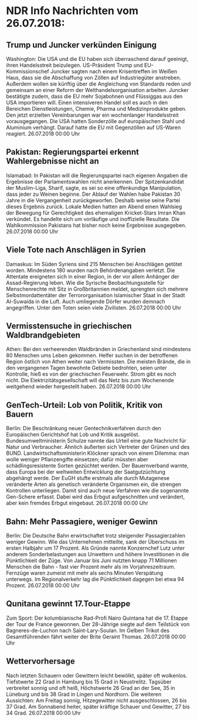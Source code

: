 # NDR Info Nachrichten vom 26.07.2018:


## Trump und Juncker verkünden Einigung
Washington: Die USA und die EU haben sich überraschend darauf geeinigt, ihren Handelsstreit beizulegen. US-Präsident Trump und EU-Kommissionschef Juncker sagten nach einem Krisentreffen im Weißen Haus, dass sie die Abschaffung von Zöllen auf Industriegüter anstreben. Außerdem wollen sie künftig über die Angleichung von Standards reden und gemeinsam an einer Reform der Welthandelsorganisation arbeiten. Juncker bestätigte zudem, dass die EU mehr Sojabohnen und Flüssiggas aus den USA importieren will. Einen intensiveren Handel soll es auch in den Bereichen Dienstleistungen, Chemie, Pharma und Medizinprodukte geben. Den jetzt erzielten Vereinbarungen war ein wochenlanger Handelsstreit vorausgegangen. Die USA hatten Sonderzölle auf europäischen Stahl und Aluminium verhängt. Darauf hatte die EU mit Gegenzöllen auf US-Waren reagiert. 26.07.2018 00:00 Uhr 

## Pakistan: Regierungspartei erkennt Wahlergebnisse nicht an
Islamabad: In Pakistan will die Regierungspartei nach eigenen Angaben die Ergebnisse der Parlamentswahlen nicht anerkennen. Der Spitzenkandidat der Muslim-Liga, Sharif, sagte, es sei so eine offenkundige Manipulation, dass jeder zu Weinen beginne. Der Ablauf der Wahlen habe Pakistan 30 Jahre in die Vergangenheit zurückgeworfen. Deshalb weise seine Partei dieses Ergebnis zurück. Lokale Medien hatten am Abend einen Wahlsieg der Bewegung für Gerechtigkeit des ehemaligen Kricket-Stars Imran Khan verkündet. Es handelte sich um vorläufige und inoffizielle Resultate. Die Wahlkommission Pakistans hat bisher noch keine Ergebnisse ausgegeben. 26.07.2018 00:00 Uhr 

## Viele Tote nach Anschlägen in Syrien
Damaskus: Im Süden Syriens sind 215 Menschen bei Anschlägen getötet worden. Mindestens 180 wurden nach Behördenangaben verletzt. Die Attentate ereigneten sich in einer Region, in der vor allem Anhänger der Assad-Regierung leben. Wie die Syrische Beobachtungsstelle für Menschenrechte mit Sitz in Großbritannien meldet, sprengten sich mehrere Selbstmordattentäter der Terrororganisation Islamischer Staat in der Stadt Al-Suwaida in die Luft. Auch umliegende Dörfer wurden demnach angegriffen. Unter den Toten seien viele Zivilisten. 26.07.2018 00:00 Uhr 

## Vermisstensuche in griechischen Waldbrandgebieten
Athen: Bei den verheerenden Waldbränden in Griechenland sind mindestens 80 Menschen ums Leben gekommen. Helfer suchen in der betroffenen Region östlich von Athen weiter nach Vermissten. Die meisten Brände, die in den vergangenen Tagen bewohnte Gebiete bedrohten, seien unter Kontrolle, hieß es von der griechischen Feuerwehr. Strom gibt es noch nicht. Die Elektrizitätsgesellschaft will das Netz bis zum Wochenende weitgehend wieder hergestellt haben. 26.07.2018 00:00 Uhr 

## GenTech-Urteil: Lob von Politik, Kritik von Bauern
Berlin: Die Beschränkung neuer Gentechnikverfahren durch den Europäischen Gerichtshof hat Lob und Kritik ausgelöst. Bundesumweltministerin Schulze nannte das Urteil eine gute Nachricht für Natur und Verbraucher. Ähnlich äußerten sich Vertreter der Grünen und des BUND. Landwirtschaftsministerin Klöckner sprach von einem Dilemma: man wolle weniger Pflanzengifte einsetzen; dafür müssten aber schädlingsresistente Sorten gezüchtet werden. Der Bauernverband warnte, dass Europa bei der weltweiten Entwicklung der Saatgutzüchtung abgehängt werde. Der EuGH stufte erstmals alle durch Mutagenese veränderte Arten als genetisch veränderte Organismen ein, die strengen Kontrollen unterliegen. Damit sind auch neue Verfahren wie die sogenannte Gen-Schere erfasst. Dabei wird das Erbgut aufgeschnitten und verändert, aber kein fremdes Erbgut eingebaut. 26.07.2018 00:00 Uhr 

## Bahn: Mehr Passagiere, weniger Gewinn
Berlin: Die Deutsche Bahn erwirtschaftet trotz steigender Passagierzahlen weniger Gewinn. Wie das Unternehmen mitteilte, sank der Überschuss im ersten Halbjahr um 17 Prozent. Als Gründe nannte Konzernchef Lutz unter anderem Sonderbelastungen aus Unwettern und höhere Investitionen in die Pünktlichkeit der Züge. Von Januar bis Juni nutzten knapp 71 Millionen Menschen die Bahn - fast vier Prozent mehr als im Vorjahreszeitraum. Fernzüge waren zumeist mit mehr als sechs Minuten Verspätung unterwegs. Im Regionalverkehr lag die Pünktlichkeit dagegen bei etwa 94 Prozent. 26.07.2018 00:00 Uhr 

## Qunitana gewinnt 17.Tour-Etappe
Zum Sport:	Der kolumbianische Rad-Profi Nairo Quintana hat die 17. Etappe der Tour de France gewonnen. Der 28-Jährige siegte auf dem Teilstück von Bagneres-de-Luchon nach Saint-Lary-Soulan. Im Gelben Trikot des Gesamtführenden fährt weiter der Brite Geraint Thomas. 26.07.2018 00:00 Uhr 

## Wettervorhersage
Nach letzten Schauern oder Gewittern leicht bewölkt, später oft wolkenlos. Tiefstwerte 22 Grad in Hamburg bis 15 Grad in Neustrelitz. Tagsüber verbreitet sonnig und oft heiß, Höchstwerte 26 Grad an der See, 35 in Lüneburg und bis 38 Grad in Lingen und Nordhorn. Die weiteren Aussichten: Am Freitag sonnig, Hitzegewitter nicht ausgeschlossen, 26 bis 37 Grad. Am Sonnabend heiter, später kräftige Schauer und Gewitter, 27 bis 34 Grad. 26.07.2018 00:00 Uhr 
